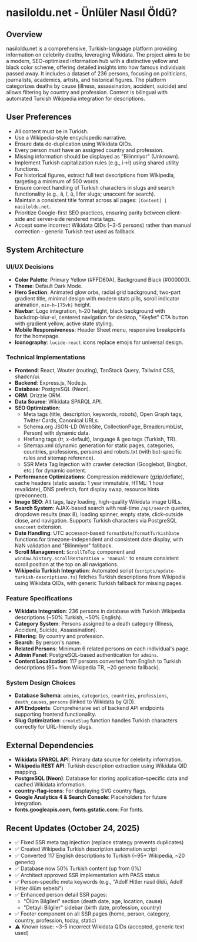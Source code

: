 # nasiloldu.net - Ünlüler Nasıl Öldü?

## Overview
nasiloldu.net is a comprehensive, Turkish-language platform providing information on celebrity deaths, leveraging Wikidata. The project aims to be a modern, SEO-optimized information hub with a distinctive yellow and black color scheme, offering detailed insights into how famous individuals passed away. It includes a dataset of 236 persons, focusing on politicians, journalists, academics, artists, and historical figures. The platform categorizes deaths by cause (illness, assassination, accident, suicide) and allows filtering by country and profession. Content is bilingual with automated Turkish Wikipedia integration for descriptions.

## User Preferences
- All content must be in Turkish.
- Use a Wikipedia-style encyclopedic narrative.
- Ensure data de-duplication using Wikidata QIDs.
- Every person *must* have an assigned country and profession.
- Missing information should be displayed as "Bilinmiyor" (Unknown).
- Implement Turkish capitalization rules (e.g., i→İ) using shared utility functions.
- For historical figures, extract full text descriptions from Wikipedia, targeting a minimum of 500 words.
- Ensure correct handling of Turkish characters in slugs and search functionality (e.g., â, î, û, İ for slugs; unaccent for search).
- Maintain a consistent title format across all pages: `[Content] | nasiloldu.net`.
- Prioritize Google-first SEO practices, ensuring parity between client-side and server-side rendered meta tags.
- Accept some incorrect Wikidata QIDs (~3-5 persons) rather than manual correction - generic Turkish text used as fallback.

## System Architecture

### UI/UX Decisions
- **Color Palette**: Primary Yellow (#FFD60A), Background Black (#000000).
- **Theme**: Default Dark Mode.
- **Hero Section**: Animated glow orbs, radial grid background, two-part gradient title, minimal design with modern stats pills, scroll indicator animation, `min-h-[75vh]` height.
- **Navbar**: Logo integration, h-20 height, black background with backdrop-blur-xl, centered navigation for desktop, "Keşfet" CTA button with gradient yellow, active state styling.
- **Mobile Responsiveness**: Header Sheet menu, responsive breakpoints for the homepage.
- **Iconography**: `lucide-react` icons replace emojis for universal design.

### Technical Implementations
- **Frontend**: React, Wouter (routing), TanStack Query, Tailwind CSS, shadcn/ui.
- **Backend**: Express.js, Node.js.
- **Database**: PostgreSQL (Neon).
- **ORM**: Drizzle ORM.
- **Data Source**: Wikidata SPARQL API.
- **SEO Optimization**:
    - Meta tags (title, description, keywords, robots), Open Graph tags, Twitter Cards, Canonical URLs.
    - Schema.org JSON-LD (WebSite, CollectionPage, BreadcrumbList, Person) with dynamic data.
    - Hreflang tags (tr, x-default), language & geo tags (Turkish, TR).
    - Sitemap.xml (dynamic generation for static pages, categories, countries, professions, persons) and robots.txt (with bot-specific rules and sitemap reference).
    - SSR Meta Tag Injection with crawler detection (Googlebot, Bingbot, etc.) for dynamic content.
- **Performance Optimizations**: Compression middleware (gzip/deflate), cache headers (static assets: 1 year immutable, HTML: 1 hour revalidate), DNS prefetch, font display swap, resource hints (preconnect).
- **Image SEO**: Alt tags, lazy loading, high-quality Wikidata image URLs.
- **Search System**: AJAX-based search with real-time `/api/search` queries, dropdown results (max 8), loading spinner, empty state, click-outside close, and navigation. Supports Turkish characters via PostgreSQL `unaccent` extension.
- **Date Handling**: UTC accessor-based `formatDate`/`formatTurkishDate` functions for timezone-independent and consistent date display, with NaN validation and "Bilinmiyor" fallback.
- **Scroll Management**: `ScrollToTop` component and `window.history.scrollRestoration = 'manual'` to ensure consistent scroll position at the top on all navigations.
- **Wikipedia Turkish Integration**: Automated script (`scripts/update-turkish-descriptions.ts`) fetches Turkish descriptions from Wikipedia using Wikidata QIDs, with generic Turkish fallback for missing pages.

### Feature Specifications
- **Wikidata Integration**: 236 persons in database with Turkish Wikipedia descriptions (~50% Turkish, ~50% English).
- **Category System**: Persons assigned to a death category (Illness, Accident, Suicide, Assassination).
- **Filtering**: By country and profession.
- **Search**: By person's name.
- **Related Persons**: Minimum 6 related persons on each individual's page.
- **Admin Panel**: PostgreSQL-based authentication for `admins`.
- **Content Localization**: 117 persons converted from English to Turkish descriptions (95+ from Wikipedia TR, ~20 generic fallback).

### System Design Choices
- **Database Schema**: `admins`, `categories`, `countries`, `professions`, `death_causes`, `persons` (linked to Wikidata by QID).
- **API Endpoints**: Comprehensive set of backend API endpoints supporting frontend functionality.
- **Slug Optimization**: `createSlug` function handles Turkish characters correctly for URL-friendly slugs.

## External Dependencies
- **Wikidata SPARQL API**: Primary data source for celebrity information.
- **Wikipedia REST API**: Turkish description extraction using Wikidata QID mapping.
- **PostgreSQL (Neon)**: Database for storing application-specific data and cached Wikidata information.
- **country-flag-icons**: For displaying SVG country flags.
- **Google Analytics 4 & Search Console**: Placeholders for future integration.
- **fonts.googleapis.com, fonts.gstatic.com**: For fonts.

## Recent Updates (October 24, 2025)
- ✅ Fixed SSR meta tag injection (replace strategy prevents duplicates)
- ✅ Created Wikipedia Turkish description automation script
- ✅ Converted 117 English descriptions to Turkish (~95+ Wikipedia, ~20 generic)
- ✅ Database now 50% Turkish content (up from 0%)
- ✅ Architect approved SSR implementation with PASS status
- ✅ Person-specific meta keywords (e.g., "Adolf Hitler nasıl öldü, Adolf Hitler ölüm sebebi")
- ✅ Enhanced person detail SSR pages:
  - "Ölüm Bilgileri" section (death date, age, location, cause)
  - "Detaylı Bilgiler" sidebar (birth date, profession, country)
- ✅ Footer component on all SSR pages (home, person, category, country, profession, today, static)
- ⚠️ Known issue: ~3-5 incorrect Wikidata QIDs (accepted, generic text used)